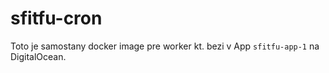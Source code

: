# sfitfu-cron

Toto je samostany docker image pre worker kt. bezi v App `sfitfu-app-1` na DigitalOcean.
